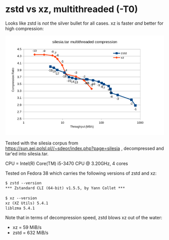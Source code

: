 zstd vs xz, multithreaded (-T0)
===============================

Looks like zstd is *not* the silver bullet for all cases.
xz is faster *and* better for high compression:

![Result Plot](results.png)

Tested with the silesia corpus from https://sun.aei.polsl.pl//~sdeor/index.php?page=silesia ,
decompressed and tar'ed into silesia.tar.

CPU = Intel(R) Core(TM) i5-3470 CPU @ 3.20GHz, 4 cores

Tested on Fedora 38 which carries the following versions of
zstd and xz:

```
$ zstd --version
*** Zstandard CLI (64-bit) v1.5.5, by Yann Collet ***

$ xz --version
xz (XZ Utils) 5.4.1
liblzma 5.4.1
```

Note that in terms of decompression speed, zstd blows xz out of
the water:

* xz = 59 MiB/s
* zstd = 632 MiB/s
